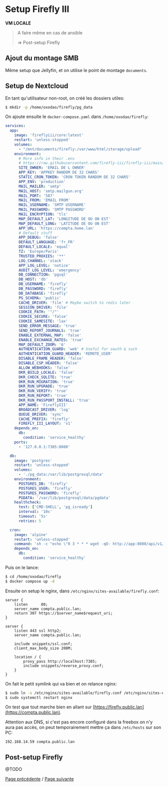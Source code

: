 # Setup Firefly III

**VM LOCALE**

> A faire même en cas de ansible
>
> => Post-setup Firefly

## Ajout du montage SMB

Même setup que Jellyfin, et on utilise le point de montage `documents`.

## Setup de Nextcloud

En tant qu'utilisateur non-root, on créé les dossiers utiles:
```sh
$ mkdir -p /home/oxodao/firefly/pg_data
```

On ajoute ensuite le `docker-compose.yaml` dans `/home/oxodao/firefly`:
```yaml
services:
  app:
    image: 'fireflyiii/core:latest'
    restart: 'unless-stopped'
    volumes:
      - "/mnt/documents/firefly:/var/www/html/storage/upload"
    environment:
      # More info in their .env
      # https://raw.githubusercontent.com/firefly-iii/firefly-iii/main/.env.example
      SITE_OWNER: 'EMAIL DE L OWNER'
      APP_KEY: 'APPKEY RANDOM DE 32 CHARS'
      STATIC_CRON_TOKEN: 'CRON TOKEN RANDOM DE 32 CHARS'
      APP_ENV: 'production'
      MAIL_MAILER: 'smtp'
      MAIL_HOST: 'smtp.mailgun.org'
      MAIL_PORT: '587'
      MAIL_FROM: 'EMAIL FROM'
      MAIL_USERNAME: 'SMTP USERNAME'
      MAIL_PASSWORD: 'SMTP PASSWORD'
      MAIL_ENCRYPTION: 'tls'
      MAP_DEFAULT_LAT: 'LONGITUDE DE OU ON EST'
      MAP_DEFAULT_LONG: 'LATITUDE DE OU ON EST'
      APP_URL: 'https://compta.home.lan'
      # Default stuff
      APP_DEBUG: 'false'
      DEFAULT_LANGUAGE: 'fr_FR'
      DEFAULT_LOCALE: 'equal'
      TZ: 'Europe/Paris'
      TRUSTED_PROXIES: '**'
      LOG_CHANNEL: 'stack'
      APP_LOG_LEVEL: 'notice'
      AUDIT_LOG_LEVEL: 'emergency'
      DB_CONNECTION: 'pgsql'
      DB_HOST: 'db'
      DB_USERNAME: 'firefly'
      DB_PASSWORD: 'firefly'
      DB_DATABASE: 'firefly'
      PG_SCHEMA: 'public'
      CACHE_DRIVER: 'file' # Maybe switch to redis later
      SESSION_DRIVER: 'file'
      COOKIE_PATH: '"/"'
      COOKIE_SECURE: 'false'
      COOKIE_SAMESITE: 'lax'
      SEND_ERROR_MESSAGE: 'true'
      SEND_REPORT_JOURNALS: 'true'
      ENABLE_EXTERNAL_MAP: 'false'
      ENABLE_EXCHANGE_RATES: 'true'
      MAP_DEFAULT_ZOOM: '6'
      AUTHENTICATION_GUARD: 'web' # Useful for oauth & such
      AUTHENTICATION_GUARD_HEADER: 'REMOTE_USER'
      DISABLE_FRAME_HEADER: 'false'
      DISABLE_CSP_HEADER: 'false'
      ALLOW_WEBHOOKS: 'false'
      DKR_BUILD_LOCALE: 'false'
      DKR_CHECK_SQLITE: 'true'
      DKR_RUN_MIGRATION: 'true'
      DKR_RUN_UPGRADE: 'true'
      DKR_RUN_VERIFY: 'true'
      DKR_RUN_REPORT: 'true'
      DKR_RUN_PASSPORT_INSTALL: 'true'
      APP_NAME: 'FireflyIII'
      BROADCAST_DRIVER: 'log'
      QUEUE_DRIVER: 'sync'
      CACHE_PREFIX: 'firefly'
      FIREFLY_III_LAYOUT: 'v1'
    depends_on:
      db:
        condition: 'service_healthy'
    ports:
      - '127.0.0.1:7385:8080'

  db:
    image: 'postgres'
    restart: 'unless-stopped'
    volumes:
      - './pg_data:/var/lib/postgresql/data'
    environment:
      POSTGRES_DB: 'firefly'
      POSTGRES_USER: 'firefly'
      POSTGRES_PASSWORD: 'firefly'
      PGDATA: '/var/lib/postgresql/data/pgdata'
    healthcheck:
      test: ['CMD-SHELL', 'pg_isready']
      interval: '10s'
      timeout: '5s'
      retries: 5

  cron:
    image: 'alpine'
    restart: 'unless-stopped'
    command: 'sh -c "echo \"0 3 * * * wget -qO- http://app:8080/api/v1/cron/<STATIC TOKEN DU ENV>\" | crontab - && crond -f -L /dev/stdout"'
    depends_on:
      db:
        condition: 'service_healthy'
```

Puis on le lance:
```sh
$ cd /home/oxodao/firefly
$ docker compose up -d
```

Ensuite on setup le nginx, dans `/etc/nginx/sites-available/firefly.conf`:
```
server {
    listen      80;
    server_name compta.public.lan;
    return 307 https://$server_name$request_uri;
}

server {
    listen 443 ssl http2;
    server_name compta.public.lan;

    include snippets/ssl.conf;
    client_max_body_size 200M;

    location / {
        proxy_pass http://localhost:7385;
        include snippets/reverse_proxy.conf;
    }
}
```

On fait le petit symlink qui va bien et on relance nginx:
```sh
$ sudo ln -s /etc/nginx/sites-available/firefly.conf /etc/nginx/sites-enabled/firefly.conf
$ sudo systemctl restart nginx
```

On test que tout marche bien en allant sur [https://firefly.public.lan](https://compta.public.lan).

Attention aux DNS, si c'est pas encore configuré dans la freebox on n'y aura pas accès, on peut temporairement mettre ça dans `/etc/hosts` sur son PC:
```
192.168.14.59 compta.public.lan
```

## Post-setup Firefly

@TODO

[Page précédente](setup_nextcloud.md) / [Page suivante](setup_vpn.md)